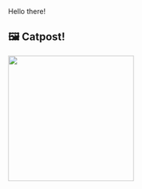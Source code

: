 Hello there!



## 🖼️ Catpost!

<sub>
    <img src="https://cdn2.thecatapi.com/images/das.jpg" height="256">
</sub>

